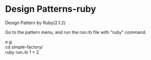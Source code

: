 Design Patterns-ruby
===================

Design Pattern by Ruby(2.1.2)

Go to the pattern menu, and run the run.rb file with "ruby" command.

e.g.        
cd simple-factory/          
ruby run.rb 1 + 2           
